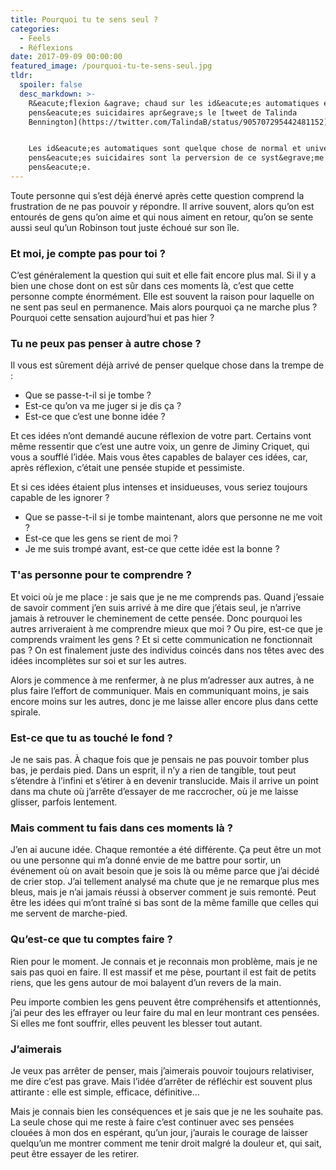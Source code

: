 ```yaml
---
title: Pourquoi tu te sens seul ?
categories:
  - Feels
  - Réflexions
date: 2017-09-09 00:00:00
featured_image: /pourquoi-tu-te-sens-seul.jpg
tldr:
  spoiler: false
  desc_markdown: >-
    R&eacute;flexion &agrave; chaud sur les id&eacute;es automatiques et les
    pens&eacute;es suicidaires apr&egrave;s le [tweet de Talinda
    Bennington](https://twitter.com/TalindaB/status/905707295442481152).


    Les id&eacute;es automatiques sont quelque chose de normal et universel. Les
    pens&eacute;es suicidaires sont la perversion de ce syst&egrave;me de
    pens&eacute;e.
---
```



Toute personne qui s’est d&eacute;j&agrave; &eacute;nerv&eacute; apr&egrave;s cette question comprend la frustration de ne pas pouvoir y r&eacute;pondre. Il arrive souvent, alors qu’on est entour&eacute;s de gens qu’on aime et qui nous aiment en retour, qu’on se sente aussi seul qu’un Robinson tout juste &eacute;chou&eacute; sur son &icirc;le.

### Et moi, je compte pas pour toi ?

C’est g&eacute;n&eacute;ralement la question qui suit et elle fait encore plus mal. Si il y a bien une chose dont on est s&ucirc;r dans ces moments l&agrave;, c’est que cette personne compte &eacute;norm&eacute;ment. Elle est souvent la raison pour laquelle on ne sent pas seul en permanence. Mais alors pourquoi &ccedil;a ne marche plus ? Pourquoi cette sensation aujourd’hui et pas hier ?&nbsp;

### Tu ne peux pas penser &agrave; autre chose ?

Il vous est s&ucirc;rement d&eacute;j&agrave; arriv&eacute; de penser quelque chose dans la trempe de :

* Que se passe-t-il si je tombe ?
* Est-ce qu’on va me juger si je dis &ccedil;a ?
* Est-ce que c’est une bonne id&eacute;e ?

Et ces id&eacute;es n’ont demand&eacute; aucune r&eacute;flexion de votre part. Certains vont m&ecirc;me ressentir que c’est une autre voix, un genre de Jiminy Criquet, qui vous a souffl&eacute; l’id&eacute;e. Mais vous &ecirc;tes capables de balayer ces id&eacute;es, car, apr&egrave;s r&eacute;flexion, c’&eacute;tait une pens&eacute;e stupide et pessimiste.

Et si ces id&eacute;es &eacute;taient plus intenses et insidueuses, vous seriez toujours capable de les ignorer ?

* Que se passe-t-il si je tombe maintenant, alors que personne ne me voit ?
* Est-ce que les gens se rient de moi ?
* Je me suis tromp&eacute; avant, est-ce que cette id&eacute;e est la bonne ?

### T'as personne pour te comprendre ?

Et voici o&ugrave; je me place : je sais que je ne me comprends pas. Quand j’essaie de savoir comment j’en suis arriv&eacute; &agrave; me dire que j’&eacute;tais seul, je n’arrive jamais &agrave; retrouver le cheminement de cette pens&eacute;e. Donc pourquoi les autres arriveraient &agrave; me comprendre mieux que moi ? Ou pire, est-ce que je comprends vraiment les gens ? Et si cette communication ne fonctionnait pas ? On est finalement juste des individus coinc&eacute;s dans nos t&ecirc;tes avec des id&eacute;es incompl&egrave;tes sur soi et sur les autres.

Alors je commence &agrave; me renfermer, &agrave; ne plus m’adresser aux autres, &agrave; ne plus faire l’effort de communiquer. Mais en communiquant moins, je sais encore moins sur les autres, donc je me laisse aller encore plus dans cette spirale.

### Est-ce que tu as touch&eacute; le fond ?

Je ne sais pas. &Agrave; chaque fois que je pensais ne pas pouvoir tomber plus bas, je perdais pied. Dans un esprit, il n’y a rien de tangible, tout peut s’&eacute;tendre &agrave; l’infini et s’&eacute;tirer &agrave; en devenir translucide. Mais il arrive un point dans ma chute o&ugrave; j’arr&ecirc;te d’essayer de me raccrocher, o&ugrave; je me laisse glisser, parfois lentement.

### Mais comment tu fais dans ces moments l&agrave; ?

J’en ai aucune id&eacute;e. Chaque remont&eacute;e a &eacute;t&eacute; diff&eacute;rente. &Ccedil;a peut &ecirc;tre un mot ou une personne qui m’a donn&eacute; envie de me battre pour sortir, un &eacute;v&eacute;nement o&ugrave; on avait besoin que je sois l&agrave; ou m&ecirc;me parce que j’ai d&eacute;cid&eacute; de crier stop. J’ai tellement analys&eacute; ma chute que je ne remarque plus mes bleus, mais je n’ai jamais r&eacute;ussi &agrave; observer comment je suis remont&eacute;. Peut &ecirc;tre les id&eacute;es qui m’ont tra&icirc;n&eacute; si bas sont de la m&ecirc;me famille que celles qui me servent de marche-pied.

### Qu’est-ce que tu comptes faire ?

Rien pour le moment. Je connais et je reconnais mon probl&egrave;me, mais je ne sais pas quoi en faire. Il est massif et me p&egrave;se, pourtant il est fait de petits riens, que les gens autour de moi balayent d’un revers de la main.

Peu importe combien les gens peuvent &ecirc;tre compr&eacute;hensifs et attentionn&eacute;s, j’ai peur des les effrayer ou leur faire du mal en leur montrant ces pens&eacute;es. Si elles me font souffrir, elles peuvent les blesser tout autant.

### J’aimerais

Je veux pas arr&ecirc;ter de penser, mais j’aimerais pouvoir toujours relativiser, me dire c’est pas grave. Mais l’id&eacute;e d’arr&ecirc;ter de r&eacute;fl&eacute;chir est souvent plus attirante : elle est simple, efficace, d&eacute;finitive…

Mais je connais bien les cons&eacute;quences et je sais que je ne les souhaite pas. La seule chose qui me reste &agrave; faire c’est continuer avec ses pens&eacute;es clou&eacute;es &agrave; mon dos en esp&eacute;rant, qu’un jour, j’aurais le courage de laisser quelqu’un me montrer comment me tenir droit malgr&eacute; la douleur et, qui sait, peut &ecirc;tre essayer de les retirer.

### &nbsp;